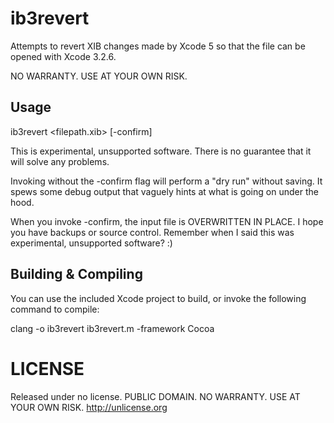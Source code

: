 ib3revert
=========

Attempts to revert XIB changes made by Xcode 5 so that the file can be opened with Xcode 3.2.6.

NO WARRANTY. USE AT YOUR OWN RISK.

Usage
-----
ib3revert <filepath.xib> [-confirm]

This is experimental, unsupported software. There is no guarantee that it will solve any problems. 

Invoking without the -confirm flag will perform a "dry run" without saving. It spews some debug output that vaguely hints at what is going on under the hood.

When you invoke -confirm, the input file is OVERWRITTEN IN PLACE. I hope you have backups or source control. Remember when I said this was experimental, unsupported software? :)


Building & Compiling
--------------------
You can use the included Xcode project to build, or invoke the following command to compile:

clang -o ib3revert ib3revert.m -framework Cocoa


LICENSE
=======

Released under no license. PUBLIC DOMAIN. NO WARRANTY. USE AT YOUR OWN RISK.
http://unlicense.org
